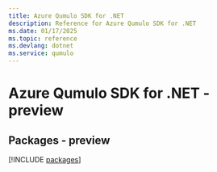 ```yaml
---
title: Azure Qumulo SDK for .NET
description: Reference for Azure Qumulo SDK for .NET
ms.date: 01/17/2025
ms.topic: reference
ms.devlang: dotnet
ms.service: qumulo
---
```

# Azure Qumulo SDK for .NET - preview
## Packages - preview
[!INCLUDE [packages](qumulo-index.md)]